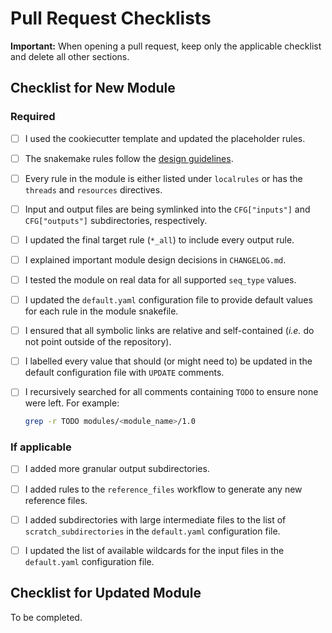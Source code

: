 # Pull Request Checklists

**Important:** When opening a pull request, keep only the applicable checklist and delete all other sections.

## Checklist for New Module

### Required

- [ ] I used the cookiecutter template and updated the placeholder rules.

- [ ] The snakemake rules follow the [design guidelines](https://lcr-modules.readthedocs.io/en/latest/for_developers.html#module-rules).

- [ ] Every rule in the module is either listed under `localrules` or has the `threads` and `resources` directives.

- [ ] Input and output files are being symlinked into the `CFG["inputs"]` and `CFG["outputs"]` subdirectories, respectively.

- [ ] I updated the final target rule (`*_all`) to include every output rule.

- [ ] I explained important module design decisions in `CHANGELOG.md`.

- [ ] I tested the module on real data for all supported `seq_type` values.

- [ ] I updated the `default.yaml` configuration file to provide default values for each rule in the module snakefile.

- [ ] I ensured that all symbolic links are relative and self-contained (_i.e._ do not point outside of the repository).

- [ ] I labelled every value that should (or might need to) be updated in the default configuration file with `UPDATE` comments.

- [ ] I recursively searched for all comments containing `TODO` to ensure none were left. For example:

  ```bash
  grep -r TODO modules/<module_name>/1.0
  ```

### If applicable

- [ ] I added more granular output subdirectories.

- [ ] I added rules to the `reference_files` workflow to generate any new reference files.

- [ ] I added subdirectories with large intermediate files to the list of `scratch_subdirectories` in the `default.yaml` configuration file.

- [ ] I updated the list of available wildcards for the input files in the `default.yaml` configuration file.

## Checklist for Updated Module

To be completed.
